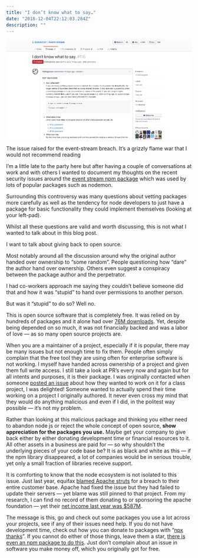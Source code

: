 ```yaml
---
title: "I don’t know what to say…"
date: "2018-12-04T22:12:03.284Z"
description: ""
---
```


<div class="image">
	<img src="../../assets/images/githubscreenshot.png"/>
</div>

The issue raised for the event-stream breach. It’s a grizzly flame war that I would not recommend reading

I’m a little late to the party here but after having a couple of conversations at work and with others I wanted to document my thoughts on the recent security issues around the [event stream npm package](https://blog.npmjs.org/post/180565383195/details-about-the-event-stream-incident) which was used by lots of popular packages such as nodemon.

Surrounding this controversy was many questions about vetting packages more carefully as well as the tendency for node developers to just have a package for basic functionality they could implement themselves (looking at your left-pad).

Whilst all these questions are valid and worth discussing, this is not what I wanted to talk about in this blog post.

I want to talk about giving back to open source.

Most notably around all the discussion around why the original author handed over ownership to “some random”. People questioning how “dare” the author hand over ownership. Others even suggest a conspiracy between the package author and the perpetrator.

I had co-workers approach me saying they couldn’t believe someone did that and how it was “stupid” to hand over permissions to another person.

But was it “stupid” to do so? Well no.

This is open source software that is completely free. It was relied on by hundreds of packages and it alone had over [76M downloads](https://npm-stat.com/charts.html?package=event-stream). Yet, despite being depended on so much, it was not financially backed and was a labor of love — as so many open source projects are.

When you are a maintainer of a project, especially if it is popular, there may be many issues but not enough time to fix them. People often simply complain that the free tool they are using often for enterprise software is not working. I myself have handed across ownership of a project and given them full write access. I still take a look at PR’s every now and again but for all intents and purposes, it is their package. I was originally contacted when someone [posted an issue](https://github.com/OTRChat/NodeChat/issues/31) about how they wanted to work on it for a class project, I was delighted! Someone wanted to actually spend their time working on a project I originally authored. It never even cross my mind that they would do anything malicious and even if I did, in the politest way possible — it’s not my problem.

Rather than looking at this malicious package and thinking you either need to abandon node js or reject the whole concept of open source, **show appreciation for the packages you use.** Maybe get your company to give back either by either donating development time or financial resources to it. All other assets in a business are paid for — so why shouldn’t the underlying pieces of your code base be? It is as black and white as this — if the npm library disappeared, a lot of companies would be in serious trouble, yet only a small fraction of libraries receive support.

It is comforting to know that the node ecosystem is not isolated to this issue. Just last year, equifax [blamed Apache struts](https://www.theregister.co.uk/2017/10/02/equifax_ceo_richard_smith_congressional_testimony/) for a breach to their entire customer base. Apache had fixed the issue but they had failed to update their servers — yet blame was still pinned to that project. From my research, I can find no record of them donating to or sponsoring the apache foundation — yet their [net income last year was $587M](https://www.marketwatch.com/investing/stock/efx/financials).

The message is this, go and check out some packages you use a lot across your projects, see if any of their issues need help. If you do not have development time, check out how you can donate to packages with “[npx thanks](https://github.com/feross/thanks)”. If you cannot do either of those things, leave them a star, [there is even an npm package to do this](https://www.npmjs.com/package/appreciate). Just don’t complain about an issue in software you make money off, which you originally got for free.
